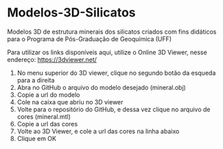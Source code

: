 # Modelos-3D-Silicatos
Modelos 3D de estrutura minerais dos silicatos criados com fins didáticos para o Programa de Pós-Graduação de Geoquímica (UFF)

Para utilizar os links disponíveis aqui, utilize o Online 3D Viewer, nesse endereço: https://3dviewer.net/

1) No menu superior do 3D viewer, clique no segundo botão da esqueda para a direita
2) Abra no GitHub o arquivo do modelo desejado (mineral.obj)
3) Copie a url do modelo 
4) Cole na caixa que abriu no 3D viewer
5) Volte para o repositório do GitHub, e dessa vez clique no arquivo de cores (mineral.mtl)  
6) Copie a url das cores
7) Volte ao 3D Viewer, e cole a url das cores na linha abaixo
8) Clique em OK 
